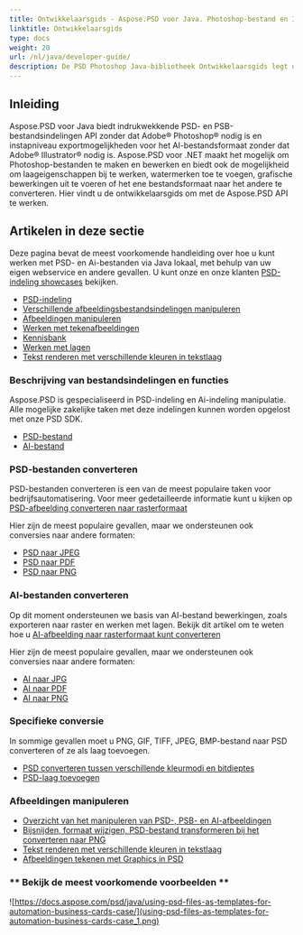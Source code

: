 ```yaml
---
title: Ontwikkelaarsgids - Aspose.PSD voor Java. Photoshop-bestand en Illustrator-bestand Manipulatie API
linktitle: Ontwikkelaarsgids
type: docs
weight: 20
url: /nl/java/developer-guide/
description: De PSD Photoshop Java-bibliotheek Ontwikkelaarsgids legt uit hoe Java kan worden gebruikt om lokaal met PSD- en Ai-bestanden te werken, via uw eigen webservice of in andere gevallen.
---
```


## **Inleiding**

Aspose.PSD voor Java biedt indrukwekkende PSD- en PSB-bestandsindelingen API zonder dat Adobe® Photoshop® nodig is en instapniveau exportmogelijkheden voor het AI-bestandsformaat zonder dat Adobe® Illustrator® nodig is. Aspose.PSD voor .NET maakt het mogelijk om Photoshop-bestanden te maken en bewerken en biedt ook de mogelijkheid om laageigenschappen bij te werken, watermerken toe te voegen, grafische bewerkingen uit te voeren of het ene bestandsformaat naar het andere te converteren.
Hier vindt u de ontwikkelaarsgids om met de Aspose.PSD API te werken.

## **Artikelen in deze sectie**
Deze pagina bevat de meest voorkomende handleiding over hoe u kunt werken met PSD- en Ai-bestanden via Java lokaal, met behulp van uw eigen webservice en andere gevallen. U kunt onze en onze klanten [PSD-indeling showcases](/psd/nl/java/showcases/) bekijken.

- [PSD-indeling](/psd/nl/java/psd-format)
- [Verschillende afbeeldingsbestandsindelingen manipuleren](/psd/nl/java/manipulate-different-image-file-formats/)
- [Afbeeldingen manipuleren](/psd/nl/java/manipulating-images/)
- [Werken met tekenafbeeldingen](/psd/nl/java/working-with-drawing-images/)
- [Kennisbank](/psd/nl/java/knowledge-base/)
- [Werken met lagen](/psd/nl/java/working-with-layers/)
- [Tekst renderen met verschillende kleuren in tekstlaag](/psd/nl/java/render-text-with-different-colors-in-text-layer/)

### **Beschrijving van bestandsindelingen en functies**
Aspose.PSD is gespecialiseerd in PSD-indeling en Ai-indeling manipulatie. Alle mogelijke zakelijke taken met deze indelingen kunnen worden opgelost met onze PSD SDK.

- [PSD-bestand](/psd/nl/net/psd-file/)
- [AI-bestand](/psd/nl/net/ai-adobe-illustrator-format/)

### **PSD-bestanden converteren**
PSD-bestanden converteren is een van de meest populaire taken voor bedrijfsautomatisering. Voor meer gedetailleerde informatie kunt u kijken op [PSD-afbeelding converteren naar rasterformaat](/psd/nl/java/converting-psd-image-to-raster-format/)

Hier zijn de meest populaire gevallen, maar we ondersteunen ook conversies naar andere formaten:

- [PSD naar JPEG](/psd/nl/java/convert/psd-to-jpg/)
- [PSD naar PDF](/psd/nl/java/convert/psd-to-pdf/)
- [PSD naar PNG](/psd/nl/java/convert/psd-to-png/)

### **AI-bestanden converteren**
Op dit moment ondersteunen we basis van AI-bestand bewerkingen, zoals exporteren naar raster en werken met lagen. Bekijk dit artikel om te weten hoe u [AI-afbeelding naar rasterformaat kunt converteren](/psd/nl/java/ai-file-manipulation/)

Hier zijn de meest populaire gevallen, maar we ondersteunen ook conversies naar andere formaten:

- [AI naar JPG](/psd/nl/java/convert/ai-to-jpg/)
- [AI naar PDF](/psd/nl/java/convert/ai-to-pdf/)
- [AI naar PNG](/psd/nl/java/convert/ai-to-png/)

### **Specifieke conversie**
In sommige gevallen moet u PNG, GIF, TIFF, JPEG, BMP-bestand naar PSD converteren of ze als laag toevoegen.

- [PSD converteren tussen verschillende kleurmodi en bitdieptes](/psd/nl/java/bit-depth-color-mode-convert/)
- [PSD-laag toevoegen](/psd/nl/java/add-layer-from-file-for-editing/)

### **Afbeeldingen manipuleren**
- [Overzicht van het manipuleren van PSD-, PSB- en AI-afbeeldingen](/psd/nl/java/update-psd-psb-files-with-java/)
- [Bijsnijden, formaat wijzigen, PSD-bestand transformeren bij het converteren naar PNG](/psd/nl/java/psd-layer-manipulation/)
- [Tekst renderen met verschillende kleuren in tekstlaag](/psd/nl/java/working-with-drawing-images/)
- [Afbeeldingen tekenen met Graphics in PSD](/psd/nl/java/graphics-api/) 

### ** Bekijk de meest voorkomende voorbeelden **

![https://docs.aspose.com/psd/java/using-psd-files-as-templates-for-automation-business-cards-case/](using-psd-files-as-templates-for-automation-business-cards-case_1.png)
